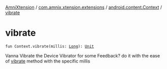 [AmniXtension](../../index.md) / [com.amnix.xtension.extensions](../index.md) / [android.content.Context](index.md) / [vibrate](./vibrate.md)

# vibrate

`fun Context.vibrate(millis: `[`Long`](https://kotlinlang.org/api/latest/jvm/stdlib/kotlin/-long/index.html)`): `[`Unit`](https://kotlinlang.org/api/latest/jvm/stdlib/kotlin/-unit/index.html)

Vanna Vibrate the Device Vibrator for some Feedback? do it with the ease of [vibrate](./vibrate.md) method with the specific millis

